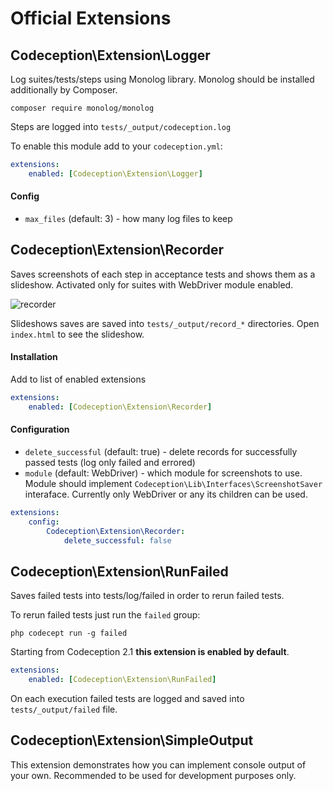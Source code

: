 # Official Extensions

## Codeception\Extension\Logger

Log suites/tests/steps using Monolog library.
Monolog should be installed additionally by Composer.

```
composer require monolog/monolog
```

Steps are logged into `tests/_output/codeception.log`

To enable this module add to your `codeception.yml`:

``` yaml
extensions:
    enabled: [Codeception\Extension\Logger]
```

#### Config

* `max_files` (default: 3) - how many log files to keep




## Codeception\Extension\Recorder

Saves screenshots of each step in acceptance tests and shows them as a slideshow.
Activated only for suites with WebDriver module enabled.

 ![recorder](http://codeception.com/images/recorder.gif)

Slideshows saves are saved into `tests/_output/record_*` directories.
Open `index.html` to see the slideshow.

#### Installation

Add to list of enabled extensions

``` yaml
extensions:
    enabled: [Codeception\Extension\Recorder]
```

#### Configuration

* `delete_successful` (default: true) - delete records for successfully passed tests (log only failed and errored)
* `module` (default: WebDriver) - which module for screenshots to use. Module should implement `Codeception\Lib\Interfaces\ScreenshotSaver` interaface. Currently only WebDriver or any its children can be used.

``` yaml
extensions:
    config:
        Codeception\Extension\Recorder:
            delete_successful: false
```




## Codeception\Extension\RunFailed

Saves failed tests into tests/log/failed in order to rerun failed tests.

To rerun failed tests just run the `failed` group:

```
php codecept run -g failed
```

Starting from Codeception 2.1 **this extension is enabled by default**.

``` yaml
extensions:
    enabled: [Codeception\Extension\RunFailed]
```

On each execution failed tests are logged and saved into `tests/_output/failed` file.



## Codeception\Extension\SimpleOutput

This extension demonstrates how you can implement console output of your own.
Recommended to be used for development purposes only.



